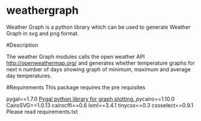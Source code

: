 # weathergraph
Weather Graph is a python library which can be used to generate Weather Graph in svg and png format.

#Description

The weather Graph modules calls the open weather API http://openweathermap.org/ and generates whether temperature graphs for next n number of days showing graph of minimum, maximum and average day temperatures.



#Requirements
This package requires the pre requisites 

pygal==1.7.0 <a href="http://pygal.org/">Pygal python library for graph plotting. </a>
pycairo==1.10.0
CairoSVG==1.0.13
cairocffi==0.6
lxml==3.4.1
tinycss==0.3
cssselect==0.9.1
Please read requirements.txt 

